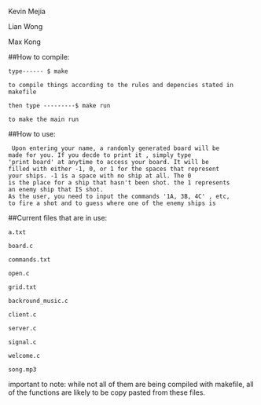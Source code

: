 Kevin Mejia

Lian Wong 

Max Kong

##How to compile:
	
	type------ $ make
	
	to compile things according to the rules and depencies stated in makefile
	
	then type ---------$ make run
 	
 	to make the main run

##How to use:
	 
	 Upon entering your name, a randomly generated board will be
	made for you. If you decde to print it , simply type
	'print board' at anytime to access your board. It will be
	filled with either -1, 0, or 1 for the spaces that represent 
	your ships. -1 is a space with no ship at all. The 0 
	is the place for a ship that hasn't been shot. the 1 represents
	an enemy ship that IS shot. 
	As the user, you need to input the commands '1A, 3B, 4C' , etc,
	to fire a shot and to guess where one of the enemy ships is

##Current files that are in use:

	a.txt

	board.c

	commands.txt

	open.c

	grid.txt

	backround_music.c

	client.c

	server.c

	signal.c

	welcome.c

	song.mp3

important to note: while not all of them are being compiled with 
makefile, all of the functions are likely to be copy pasted from these files.

